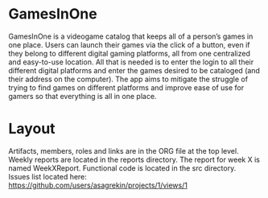 # GamesInOne
GamesInOne is a videogame catalog that keeps all of a person’s games in one place. Users can launch their games via the click of a button, even if they belong to different digital gaming platforms, all from one centralized and easy-to-use location. All that is needed is to enter the login to all their different digital platforms and enter the games desired to be cataloged (and their address on the computer). The app aims to mitigate the struggle of trying to find games on different platforms and improve ease of use for gamers so that everything is all in one place.
# Layout
Artifacts, members, roles and links are in the ORG file at the top level. Weekly reports are located in the reports directory. The report for week X is named WeekXReport. Functional code is located in the src directory.\
Issues list located here: https://github.com/users/asagrekin/projects/1/views/1
